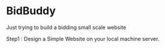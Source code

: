 # BidBuddy
Just trying to build a bidding small scale website

Step1 : Design a Simple Website on your local machine server.
